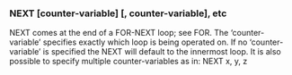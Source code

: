

### NEXT [counter-variable] [, counter-variable], etc

 NEXT comes at the end of a FOR-NEXT loop; see FOR. The ‘counter-variable’ specifies exactly which loop is being operated on. If no ‘counter-variable’ is specified the NEXT will default to the innermost loop. It is also possible to specify multiple counter-variables as in: NEXT x, y, z